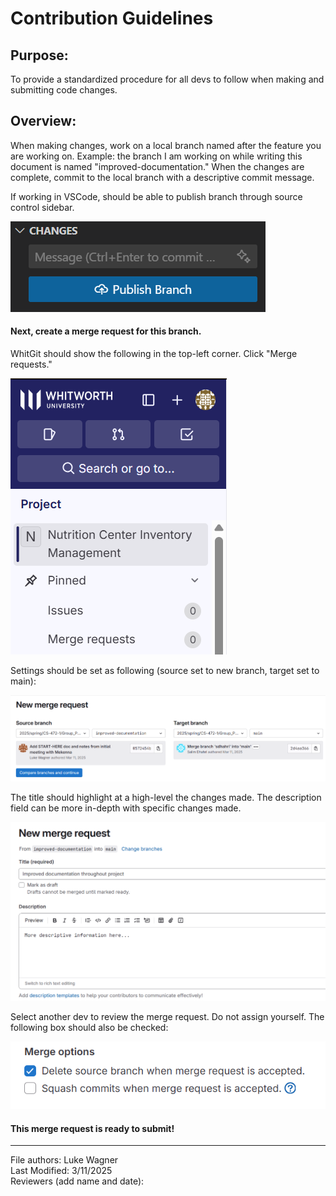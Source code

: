 # Contribution Guidelines

## Purpose:

To provide a standardized procedure for all devs to follow when making and submitting code changes.

## Overview:

When making changes, work on a local branch named after the feature you are working on. Example: the branch I am working on while writing this document is named "improved-documentation." When the changes are complete, commit to the local branch with a descriptive commit message.

If working in VSCode, should be able to publish branch through source control sidebar.

![publish-branch-img](img/vscode-publish-branch.png)

#### Next, create a merge request for this branch.

WhitGit should show the following in the top-left corner. Click "Merge requests."

![merge-request-img](img/creating-a-merge-request.png)

Settings should be set as following (source set to new branch, target set to main):

![merge-request-img-2](img/merge-request-settings.png)

The title should highlight at a high-level the changes made. The description field can be more in-depth with specific changes made.

![merge-request-settings](img/merge-request-settings-2.png)

Select another dev to review the merge request. Do not assign yourself. The following box should also be checked:

![checkbox-setting](img/merge-request-checkbox.png)

#### This merge request is ready to submit!

___

File authors: Luke Wagner  
Last Modified: 3/11/2025  
Reviewers (add name and date):  